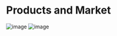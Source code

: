# Products and Market
![image](https://github.com/user-attachments/assets/e89e8ec4-6518-4d5e-8fa7-f58482e78048)
![image](https://github.com/user-attachments/assets/ca86fda4-423c-4ee4-8d3f-15537e6c835b)
